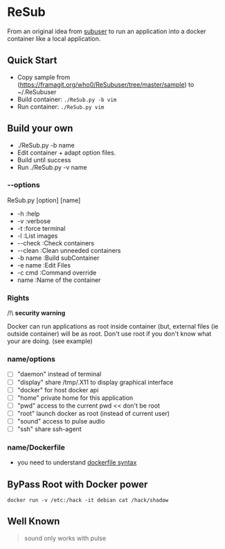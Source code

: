 # ReSub

From an original idea from  [subuser](http://subuser.org/) to
run an application into a docker container like a local application.

## Quick Start
* Copy sample from (https://framagit.org/who0/ReSubuser/tree/master/sample) to  ~/.ReSubuser
* Build container: ```./ReSub.py -b vim ```
* Run container: ```./ReSub.py vim```

## Build your own
* ./ReSub.py -b name
* Edit container + adapt option files.
* Build until success
* Run ./ReSub.py -v name

### --options
ReSub.py [option] [name]                                                                                                                                         
* -h      :help
* -v      :verbose
* -t      :force terminal
* -l      :List images
* --check :Check containers
* --clean :Clean unneeded containers
* -b name :Build subContainer
* -e name :Edit Files
* -c cmd  :Command override
* name    :Name of the container

### Rights
/!\ **security warning**

Docker can run applications as root inside container (but, external files (ie outside container) will be as root. Don't use root if you don't know what your are doing. (see example)

### name/options
- [ ] "daemon" instead of terminal
- [ ] "display" share /tmp/.X11 to display graphical interface
- [ ] "docker" for host docker api
- [ ] "home" private home for this application
- [ ] "pwd" access to the current pwd << don't be root
- [ ] "root" launch docker as root (instead of current user)
- [ ] "sound" access to pulse audio
- [ ] "ssh" share ssh-agent

### name/Dockerfile
* you need to understand [dockerfile syntax](https://docs.docker.com/engine/reference/builder/)


## ByPass Root with Docker power
```docker run -v /etc:/hack -it debian cat /hack/shadow```

## Well Known
> sound only works with pulse
